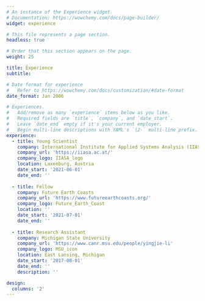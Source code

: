 ```yaml
---
# An instance of the Experience widget.
# Documentation: https://wowchemy.com/docs/page-builder/
widget: experience

# This file represents a page section.
headless: true

# Order that this section appears on the page.
weight: 25

title: Experience
subtitle:

# Date format for experience
#   Refer to https://wowchemy.com/docs/customization/#date-format
date_format: Jan 2006

# Experiences.
#   Add/remove as many `experience` items below as you like.
#   Required fields are `title`, `company`, and `date_start`.
#   Leave `date_end` empty if it's your current employer.
#   Begin multi-line descriptions with YAML's `|2-` multi-line prefix.
experience:
  - title: Young Scientist
    company: International Institute for Applied Systems Analysis (IIASA)
    company_url: 'https://iiasa.ac.at/'
    company_logo: IIASA_logo
    location: Laxenburg, Austria
    date_start: '2021-06-01'
    date_end: ''
        
  - title: Fellow
    company: Future Earth Coasts
    company_url: 'https://www.futureearthcoasts.org/'
    company_logo: Future_Earth_Coast
    location: ''
    date_start: '2021-07-01'
    date_end: ''
    
  - title: Research Assistant
    company: Michigan State University
    company_url: 'https://www.canr.msu.edu/people/yingjie-li'
    company_logo: MSU_icon
    location: East Lansing, Michigan
    date_start: '2017-08-01'
    date_end: ''
    description: ''

design:
  columns: '2'
---
```


